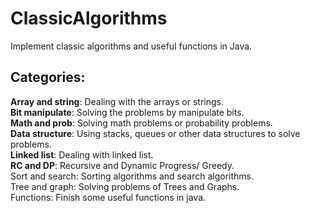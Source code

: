ClassicAlgorithms
=================

Implement classic algorithms and useful functions in Java. 

Categories: 
------------
<b>Array and string</b>: Dealing with the arrays or strings. <br>
<b>Bit manipulate</b>: Solving the problems by manipulate bits. <br>
<b>Math and prob</b>: Solving math problems or probability problems. <br>
<b>Data structure</b>: Using stacks, queues or other data structures to solve problems. <br>
<b>Linked list</b>: Dealing with linked list. <br>
<b>RC and DP</b>: Recursive and Dynamic Progress/ Greedy. <br>
Sort and search: Sorting algorithms and search algorithms. <br>
Tree and graph: Solving problems of Trees and Graphs. <br>
Functions: Finish some useful functions in java. <br>
